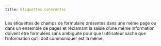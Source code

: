 ```yaml
---
title: Étiquettes cohérentes
---
```


Les étiquettes de champs de formulaire présentes dans une même page ou dans un
ensemble de pages et réclamant la saisie d’une même information doivent être
formulées sans ambiguïté pour que l’utilisateur sache que l’information qu’il
doit communiquer est la même.
